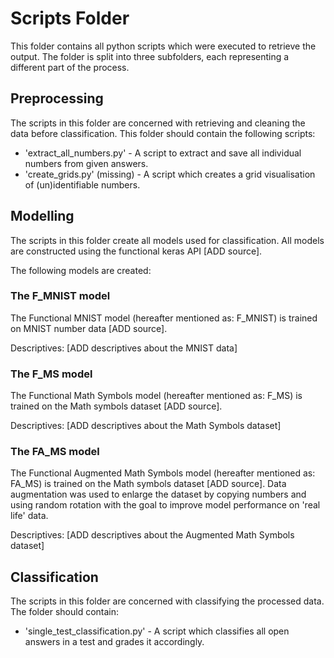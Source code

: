 # Scripts Folder

This folder contains all python scripts which were executed to retrieve the output. 
The folder is split into three subfolders, each representing a different part of the process. 

## Preprocessing
The scripts in this folder are concerned with retrieving and cleaning the data before classification. 
This folder should contain the following scripts: 
* 'extract_all_numbers.py' - A script to extract and save all individual numbers from given answers.
* 'create_grids.py' (missing) - A script which creates a grid visualisation of (un)identifiable numbers.

## Modelling 
The scripts in this folder create all models used for classification. 
All models are constructed using the functional keras API [ADD source].

The following models are created: 

### The F_MNIST model 
The Functional MNIST model (hereafter mentioned as: F_MNIST) is trained on MNIST number data [ADD source]. 

Descriptives:
[ADD descriptives about the MNIST data]

### The F_MS model
The Functional Math Symbols model (hereafter mentioned as: F_MS) is trained on the Math symbols dataset [ADD source]. 

Descriptives: 
[ADD descriptives about the Math Symbols dataset]

### The FA_MS model
The Functional Augmented Math Symbols model (hereafter mentioned as: FA_MS) is trained on the Math symbols dataset [ADD source]. Data augmentation was used to enlarge the dataset by copying numbers and using random rotation with the goal to improve model performance on 'real life' data. 

Descriptives: 
[ADD descriptives about the Augmented Math Symbols dataset]

## Classification
The scripts in this folder are concerned with classifying the processed data. 
The folder should contain: 
* 'single_test_classification.py' - A script which classifies all open answers in a test and grades it accordingly. 